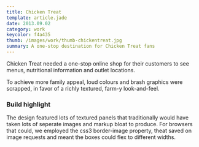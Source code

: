 ```yaml
---
title: Chicken Treat
template: article.jade
date: 2013.09.02
category: work
keycolor: f4a435
thumb: /images/work/thumb-chickentreat.jpg
summary: A one-stop destination for Chicken Treat fans
---
```


Chicken Treat needed a one-stop online shop for their customers to see menus,
nutritional information and outlet locations.

To achieve more family appeal, loud colours and brash graphics were scrapped,
in favor of a richly textured, farm-y look-and-feel.

### Build highlight

The design featured lots of textured panels that traditionally would have taken
lots of seperate images and markup bloat to produce. For browsers that could,
we employed the css3 border-image property, theat saved on image requests and
meant the boxes could flex to different widths.

